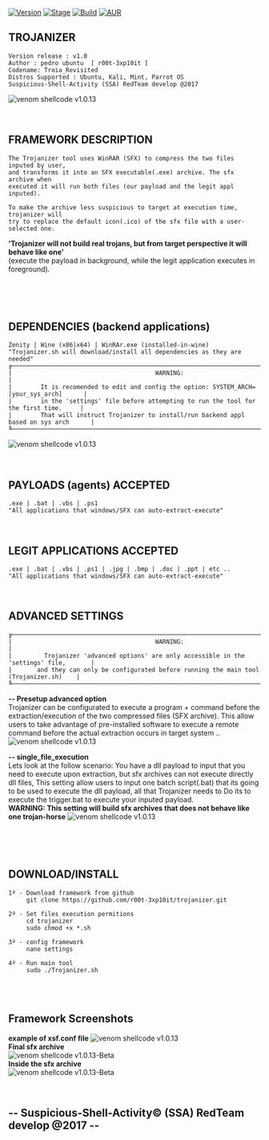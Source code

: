 [![Version](https://img.shields.io/badge/Trojanizer-v1.0-brightgreen.svg?maxAge=259200)]()
[![Stage](https://img.shields.io/badge/Release-Beta-orange.svg)]()
[![Build](https://img.shields.io/badge/Supported_OS-Linux-orange.svg)]()
[![AUR](https://img.shields.io/aur/license/yaourt.svg)]()


## TROJANIZER
    Version release : v1.0
    Author : pedro ubuntu  [ r00t-3xp10it ]
    Codename: Troia_Revisited
    Distros Supported : Ubuntu, Kali, Mint, Parrot OS
    Suspicious-Shell-Activity (SSA) RedTeam develop @2017

![venom shellcode v1.0.13](http://i.cubeupload.com/xLyAG8.png)

<br />

## FRAMEWORK DESCRIPTION
    The Trojanizer tool uses WinRAR (SFX) to compress the two files inputed by user,
    and transforms it into an SFX executable(.exe) archive. The sfx archive when
    executed it will run both files (our payload and the legit appl inputed).

    To make the archive less suspicious to target at execution time, trojanizer will
    try to replace the default icon(.ico) of the sfx file with a user-selected one.

   **'Trojanizer will not build real trojans, but from target perspective it will behave like one'**<br />
   (execute the payload in background, while the legit application executes in foreground).


<br /><br /><br />

## DEPENDENCIES (backend applications)
    Zenity | Wine (x86|x64) | WinRAr.exe (installed-in-wine)
    "Trojanizer.sh will download/install all dependencies as they are needed"
    ╔─────────────────────────────────────────────────────────────────────────────────────────╗
    |                                        WARNING:                                         |
    |        It is recomended to edit and config the option: SYSTEM_ARCH=[your_sys_arch]      |
    |        in the 'settings' file before attempting to run the tool for the first time.     |
    |        That will instruct Trojanizer to install/run backend appl based on sys arch      |
    ╚─────────────────────────────────────────────────────────────────────────────────────────╝
![venom shellcode v1.0.13](http://i.cubeupload.com/nIV8rl.png)<br />

<br />

## PAYLOADS (agents) ACCEPTED
    .exe | .bat | .vbs | .ps1
    "All applications that windows/SFX can auto-extract-execute"

<br />

## LEGIT APPLICATIONS ACCEPTED
    .exe | .bat | .vbs | .ps1 | .jpg | .bmp | .doc | .ppt | etc ..
    "All applications that windows/SFX can auto-extract-execute"

<br />

## ADVANCED SETTINGS
    ╔─────────────────────────────────────────────────────────────────────────────────────────╗
    |                                        WARNING:                                         |
    |         Trojanizer 'advanced options' are only accessible in the 'settings' file,       |
    |       and they can only be configurated before running the main tool (Trojanizer.sh)    |
    ╚─────────────────────────────────────────────────────────────────────────────────────────╝

   **-- Presetup advanced option**<br />
   Trojanizer can be configurated to execute a program + command before the extraction/execution
   of the two compressed files (SFX archive). This allow users to take advantage of pre-installed
   software to execute a remote command before the actual extraction occurs in target system ..
![venom shellcode v1.0.13](http://i.cubeupload.com/ZseeuS.png)<br />


   **-- single_file_execution**<br />
   Lets look at the follow scenario: You have a dll payload to input that you need to execute
   upon extraction, but sfx archives can not execute directly dll files, This setting allow
   users to input one batch script(.bat) that its going to be used to execute the dll payload,
   all that Trojanizer needs to Do its to execute the trigger.bat to execute your inputed payload.<br />
    **WARNING: This setting will build sfx archives that does not behave like one trojan-horse**
![venom shellcode v1.0.13](http://i.cubeupload.com/ptouUv.png)<br />

<br /><br /><br />

## DOWNLOAD/INSTALL
    1º - Download framework from github
         git clone https://github.com/r00t-3xp10it/trojanizer.git

    2º - Set files execution permitions
         cd trojanizer
         sudo chmod +x *.sh

    3º - config framework
         nano settings

    4º - Run main tool
         sudo ./Trojanizer.sh

<br /><br />

## Framework Screenshots
**example of xsf.conf file**
![venom shellcode v1.0.13](http://i.cubeupload.com/QJ3D2L.png)<br />
**Final sfx archive**<br />
![venom shellcode v1.0.13-Beta](http://i.cubeupload.com/L1r4hg.png)<br />
**Inside the sfx archive**<br />
![venom shellcode v1.0.13-Beta](http://i.cubeupload.com/4xZdmZ.png)<br />


<br />


## -- Suspicious-Shell-Activity© (SSA) RedTeam develop @2017 --


